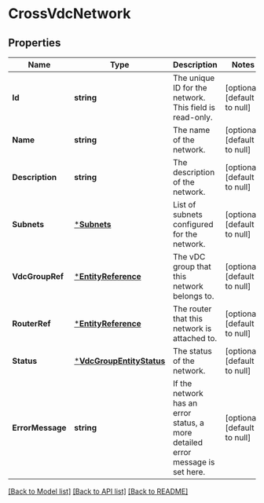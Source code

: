 # CrossVdcNetwork

## Properties
Name | Type | Description | Notes
------------ | ------------- | ------------- | -------------
**Id** | **string** | The unique ID for the network. This field is read-only. | [optional] [default to null]
**Name** | **string** | The name of the network. | [optional] [default to null]
**Description** | **string** | The description of the network. | [optional] [default to null]
**Subnets** | [***Subnets**](Subnets.md) | List of subnets configured for the network. | [optional] [default to null]
**VdcGroupRef** | [***EntityReference**](EntityReference.md) | The vDC group that this network belongs to. | [optional] [default to null]
**RouterRef** | [***EntityReference**](EntityReference.md) | The router that this network is attached to. | [optional] [default to null]
**Status** | [***VdcGroupEntityStatus**](VdcGroupEntityStatus.md) | The status of the network. | [optional] [default to null]
**ErrorMessage** | **string** | If the network has an error status, a more detailed error message is set here. | [optional] [default to null]

[[Back to Model list]](../README.md#documentation-for-models) [[Back to API list]](../README.md#documentation-for-api-endpoints) [[Back to README]](../README.md)


